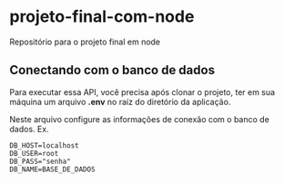 # projeto-final-com-node
Repositório para o projeto final em node

## Conectando com o banco de dados
Para executar essa API, você precisa após clonar o projeto, ter em sua máquina um arquivo **.env** no raíz do diretório da aplicação.

Neste arquivo configure as informações de conexão com o banco de dados.
Ex.
```
DB_HOST=localhost
DB_USER=root
DB_PASS="senha"
DB_NAME=BASE_DE_DADOS
```